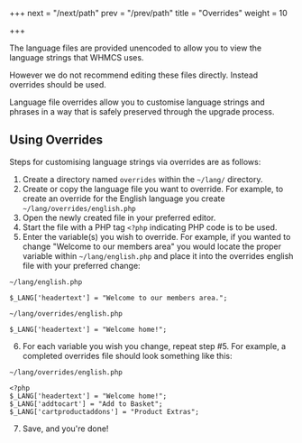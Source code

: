 +++
next = "/next/path"
prev = "/prev/path"
title = "Overrides"
weight = 10

+++

The language files are provided unencoded to allow you to view the language strings that WHMCS uses.

However we do not recommend editing these files directly. Instead overrides should be used.

Language file overrides allow you to customise language strings and phrases in a way that is safely preserved through the upgrade process.

## Using Overrides

Steps for customising language strings via overrides are as follows:

1. Create a directory named `overrides` within the `~/lang/` directory.
2. Create or copy the language file you want to override. For example, to create an override for the English language you create `~/lang/overrides/english.php`
3. Open the newly created file in your preferred editor.
4. Start the file with a PHP tag `<?php` indicating PHP code is to be used.
5. Enter the variable(s) you wish to override. For example, if you wanted to change "Welcome to our members area" you would locate the proper variable within `~/lang/english.php` and place it into the overrides english file with your preferred change:

`~/lang/english.php`
```
$_LANG['headertext'] = "Welcome to our members area.";
```

`~/lang/overrides/english.php`
```
$_LANG['headertext'] = "Welcome home!";
```

6. For each variable you wish you change, repeat step #5. For example, a completed overrides file should look something like this:

`~/lang/overrides/english.php`
```
<?php
$_LANG['headertext'] = "Welcome home!";
$_LANG['addtocart'] = "Add to Basket";
$_LANG['cartproductaddons'] = "Product Extras";
```

7. Save, and you're done!
